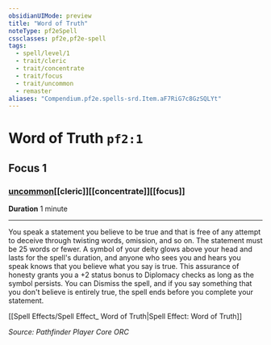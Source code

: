 ```yaml
---
obsidianUIMode: preview
title: "Word of Truth"
noteType: pf2eSpell
cssclasses: pf2e,pf2e-spell
tags:
  - spell/level/1
  - trait/cleric
  - trait/concentrate
  - trait/focus
  - trait/uncommon
  - remaster
aliases: "Compendium.pf2e.spells-srd.Item.aF7RiG7c8GzSQLYt" 
---
```

# Word of Truth  `pf2:1`  
## Focus 1
### [uncommon](uncommon "Uncommon Rarity Trait")[[cleric]][[concentrate]][[focus]]

**Duration** 1 minute
* * * 
You speak a statement you believe to be true and that is free of any attempt to deceive through twisting words, omission, and so on. The statement must be 25 words or fewer. A symbol of your deity glows above your head and lasts for the spell's duration, and anyone who sees you and hears you speak knows that you believe what you say is true. This assurance of honesty grants you a +2 status bonus to Diplomacy checks as long as the symbol persists. You can Dismiss the spell, and if you say something that you don't believe is entirely true, the spell ends before you complete your statement.

[[Spell Effects/Spell Effect_ Word of Truth|Spell Effect: Word of Truth]]

*Source: Pathfinder Player Core*
*ORC*